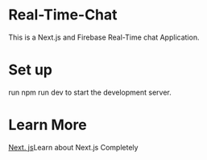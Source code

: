 # Real-Time-Chat
This is a Next.js and Firebase Real-Time chat Application.
# Set up
run npm run dev to start the development server.
# Learn More
[Next. js](https://nextjs.org/learn/foundations/about-nextjs)Learn about Next.js Completely

